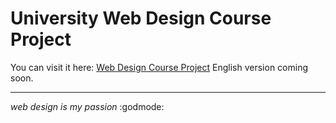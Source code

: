# University Web Design Course Project

You can visit it here: [Web Design Course Project](https://kseniakopteva.github.io/UniWebDesignProject)
English version coming soon.

---

<em>web design is my passion</em> :godmode: